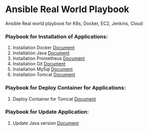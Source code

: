# Ansible Real World Playbook
Ansible Real world playbook for K8s, Docker, EC2, Jenkins, Cloud

### Playbook for Installation of Applications:
1. Installation Docker [Document](./instl-docker.yml)
2. Installation Java [Document](./instl-docker.yml)
3. Installation Prometheus [Document](./instl-java-versions.yml)
4. Installation Git [Document](./instl-git.yml)
5. Installation MySql [Document](./instl-mysql.yml)
6. Installation Tomcat [Document](./instl-tomcat.yml)

### Playbook for Deploy Container for Applications:
1. Deploy Container for Tomcat [Document](./deploy-webapp-tomcat.yml)

### Playbook for Update Application:
1. Update Java version [Document](./update-java-versions.yml)
